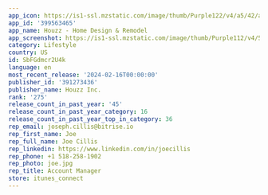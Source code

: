 ```yaml
---
app_icon: https://is1-ssl.mzstatic.com/image/thumb/Purple122/v4/a5/42/a0/a542a00e-ddca-0f63-8fec-346904f08e7d/ReleaseIcon-0-0-1x_U007emarketing-0-7-0-85-220.png/1024x1024bb.png
app_id: '399563465'
app_name: Houzz - Home Design & Remodel
app_screenshot: https://is1-ssl.mzstatic.com/image/thumb/Purple112/v4/5a/bb/1c/5abb1cfb-d493-8ae3-8ff8-5f8a70762d16/54227310-de4e-4334-9e5e-6a00ecd3eca9_1_iPhone_6.5inch_Get_Ideas.jpg/1242x2688bb.png
category: Lifestyle
country: US
id: SbFGdmcr2U4k
language: en
most_recent_release: '2024-02-16T00:00:00'
publisher_id: '391273436'
publisher_name: Houzz Inc.
rank: '275'
release_count_in_past_year: '45'
release_count_in_past_year_category: 16
release_count_in_past_year_top_in_category: 36
rep_email: joseph.cillis@bitrise.io
rep_first_name: Joe
rep_full_name: Joe Cillis
rep_linkedin: https://www.linkedin.com/in/joecillis
rep_phone: +1 518-258-1902
rep_photo: joe.jpg
rep_title: Account Manager
store: itunes_connect
---
```

